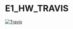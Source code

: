 # E1_HW_TRAVIS


[![Travis][build-badge]][build]

[build-badge]: https://img.shields.io/travis/muxazzz/E1_HW_TRAVIS/master.png?style=flat-square

[build]: https://travis-ci.org/muxazzz/E1_HW_TRAVIS
